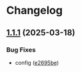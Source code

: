 # Changelog

## [1.1.1](https://github.com/Gr8G1/use-your-work/compare/v1.1.0...v1.1.1) (2025-03-18)


### Bug Fixes

* config ([e2695be](https://github.com/Gr8G1/use-your-work/commit/e2695be963853fee2193908a361a4df67c5d6e35))
